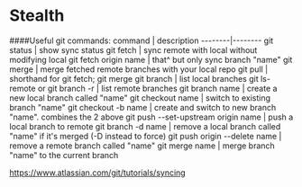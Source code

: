 # Stealth

####Useful git commands:
command | description
--------|--------
git status | show sync status
git fetch | sync remote with local without modifying local
git fetch origin name | that^ but only sync branch "name"
git merge | merge fetched remote branches with your local repo
git pull | shorthand for git fetch; git merge
git branch | list local branches
git ls-remote or git branch -r | list remote branches
git branch name | create a new local branch called "name"
git checkout name | switch to existing branch "name"
git checkout -b name | create and switch to new branch "name". combines the 2 above
git push --set-upstream origin name | push a local branch to remote
git branch -d name | remove a local branch called "name" if it's merged (-D instead to force)
git push origin --delete name | remove a remote branch called "name"
git merge name | merge branch "name" to the current branch

https://www.atlassian.com/git/tutorials/syncing
